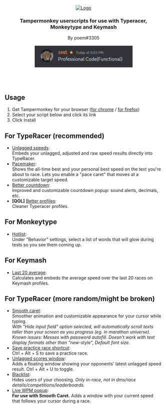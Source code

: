 <div align="center">
  <a href="https://github.com/PoemOnTyperacer/tampermonkey">
    <img src="https://play.typeracer.com/images/tr-loader.gif" alt="Logo" width="80" height="80">
  </a>

  <h3 align="center">Tampermonkey userscripts for use with Typeracer, Monkeytype and Keymash</h3>

  <p align="center">
    By poem#3305
    <br />
    <br />
    <img src='https://raw.githubusercontent.com/PoemOnTyperacer/tampermonkey/master/resources/summary.png'>
    <br />
    <br />
    <br />
    <br />
  </p>
</div>

## Usage
1. Get Tampermonkey for your browser ([for chrome](https://chrome.google.com/webstore/detail/tampermonkey/dhdgffkkebhmkfjojejmpbldmpobfkfo?hl=fr) / [for firefox](https://addons.mozilla.org/fr/firefox/addon/tampermonkey/))
2. Select your script below and click its link
3. Click Install

## For TypeRacer (recommended)
- <a href="https://github.com/PoemOnTyperacer/tampermonkey/raw/master/adjusted_speed.user.js">Unlagged speeds</a>:<br>
Embeds your unlagged, adjusted and raw speed results directly into TypeRacer.
- <a href="https://github.com/PoemOnTyperacer/tampermonkey/raw/master/pacemaker.user.js">Pacemaker</a>:<br>
Shows the all-time best and your personal best speed on the text you're about to race. Lets you enable a "pace caret" that moves at a customizable target speed.
- <a href="https://github.com/PoemOnTyperacer/tampermonkey/raw/master/move_countdown.user.js">Better countdown</a>:<br>
Improved and customizable countdown popup: sound alerts, decimals, etc.
- <b>[QOL]</b> <a href="https://github.com/PoemOnTyperacer/tampermonkey/raw/master/better_profiles.user.js">Better profiles</a>:<br>
Cleaner Typeracer profiles.


## For Monkeytype
- <a href="https://github.com/PoemOnTyperacer/tampermonkey/raw/master/mt_hotlist.user.js">Hotlist</a>:<br>
Under "Behavior" settings, select a list of words that will glow during tests so you see them coming up.


## For Keymash
- <a href="https://github.com/PoemOnTyperacer/tampermonkey/raw/master/km_average_speed.user.js">Last 20 average</a>:<br>
Calculates and embeds the average speed over the last 20 races on Keymash profiles.


## For TypeRacer (more random/might be broken)
- <a href="https://github.com/PoemOnTyperacer/tampermonkey/raw/master/smooth_caret.user.js">Smooth caret</a>:<br>
Smoother animation and customizable appearance for your cursor while typing.<br>
<em>With "Hide input field" option selected, will automatically scroll texts taller than your screen as you progress (eg. in marathon universe).<br>
Known issues: Messes with password autofill. Doesn't work with text display formats other than "new-style", Default font size.</em>
- <a href="https://github.com/PoemOnTyperacer/tampermonkey/raw/master/save_race_shortcut.user.js">Save practice race shortcut</a>:<br>
Ctrl + Alt + S to save a practice race.
- <a href="https://github.com/PoemOnTyperacer/tampermonkey/raw/master/unlagged_scores.user.js">Unlagged scores window</a>:<br>
Adds a floating window showing your opponents' latest unlagged speed result. Ctrl + Alt + U to toggle.
- <a href="https://github.com/PoemOnTyperacer/tampermonkey/raw/master/blacklist.user.js">Blacklist</a>:<br>
Hides users of your choosing. <em>Only in-race, not in dms/race details/competitions/leaderboards.</em>
- <a href="https://github.com/PoemOnTyperacer/tampermonkey/raw/master/wpm_popup.user.js">Live WPM popup</a>:<br>
<b>For use with Smooth Caret.</b> Adds a window with your current speed that follows your cursor during a race.

